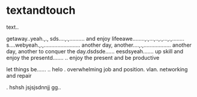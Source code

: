 # textandtouch
text..

getaway..yeah.,.,
sds....,.,..........
and enjoy lifeeawe........,.,...,..,.,...,.,........
s....webyeah.,.,........................
another day, another....,.,..................
another day, another to conquer the day.dsdsde......
eesdsyeah.......
up skill and enjoy the presentd.......
..
enjoy the present and be productive 

let things be......
..
helo
. overwhelming job and position. vlan. networking and repair

.
hshsh
jsjsjsdnnjj
gg..
